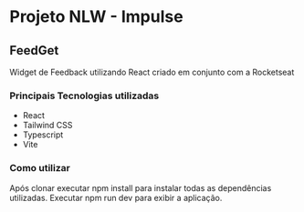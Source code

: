 # Projeto NLW - Impulse

## FeedGet
Widget de Feedback utilizando React criado em conjunto com a Rocketseat

### Principais Tecnologias utilizadas

- React
- Tailwind CSS
- Typescript
- Vite

### Como utilizar

Após clonar executar npm install para instalar todas as dependências utilizadas.
Executar npm run dev para exibir a aplicação.
